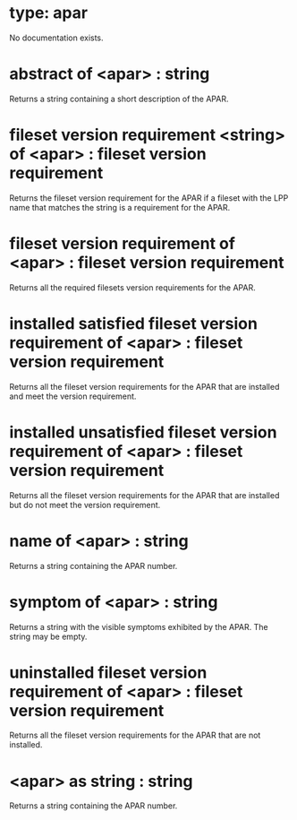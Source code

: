 # type: apar

No documentation exists.

# abstract of &lt;apar&gt; : string

Returns a string containing a short description of the APAR.

# fileset version requirement &lt;string&gt; of &lt;apar&gt; : fileset version requirement

Returns the fileset version requirement for the APAR if a fileset with the LPP name that matches the string is a requirement for the APAR.

# fileset version requirement of &lt;apar&gt; : fileset version requirement

Returns all the required filesets version requirements for the APAR.

# installed satisfied fileset version requirement of &lt;apar&gt; : fileset version requirement

Returns all the fileset version requirements for the APAR that are installed and meet the version requirement.

# installed unsatisfied fileset version requirement of &lt;apar&gt; : fileset version requirement

Returns all the fileset version requirements for the APAR that are installed but do not meet the version requirement.

# name of &lt;apar&gt; : string

Returns a string containing the APAR number.

# symptom of &lt;apar&gt; : string

Returns a string with the visible symptoms exhibited by the APAR. The string may be empty.

# uninstalled fileset version requirement of &lt;apar&gt; : fileset version requirement

Returns all the fileset version requirements for the APAR that are not installed.

# &lt;apar&gt; as string : string

Returns a string containing the APAR number.
